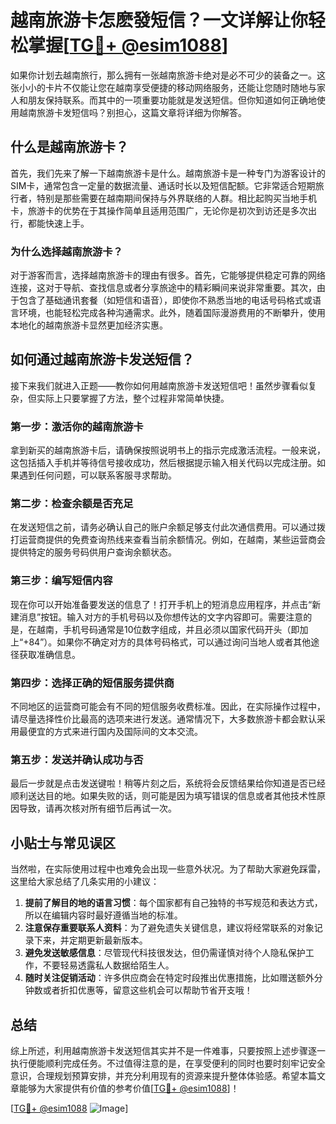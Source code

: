 # 越南旅游卡怎麽發短信？一文详解让你轻松掌握[[TG💪+ @esim1088](https://t.me/s/esim1088)]

如果你计划去越南旅行，那么拥有一张越南旅游卡绝对是必不可少的装备之一。这张小小的卡片不仅能让您在越南享受便捷的移动网络服务，还能让您随时随地与家人和朋友保持联系。而其中的一项重要功能就是发送短信。但你知道如何正确地使用越南旅游卡发短信吗？别担心，这篇文章将详细为你解答。

## 什么是越南旅游卡？

首先，我们先来了解一下越南旅游卡是什么。越南旅游卡是一种专门为游客设计的SIM卡，通常包含一定量的数据流量、通话时长以及短信配额。它非常适合短期旅行者，特别是那些需要在越南期间保持与外界联络的人群。相比起购买当地手机卡，旅游卡的优势在于其操作简单且适用范围广，无论你是初次到访还是多次出行，都能快速上手。

### 为什么选择越南旅游卡？

对于游客而言，选择越南旅游卡的理由有很多。首先，它能够提供稳定可靠的网络连接，这对于导航、查找信息或者分享旅途中的精彩瞬间来说非常重要。其次，由于包含了基础通讯套餐（如短信和语音），即使你不熟悉当地的电话号码格式或语言环境，也能轻松完成各种沟通需求。此外，随着国际漫游费用的不断攀升，使用本地化的越南旅游卡显然更加经济实惠。

## 如何通过越南旅游卡发送短信？

接下来我们就进入正题——教你如何用越南旅游卡发送短信吧！虽然步骤看似复杂，但实际上只要掌握了方法，整个过程非常简单快捷。

### 第一步：激活你的越南旅游卡

拿到新买的越南旅游卡后，请确保按照说明书上的指示完成激活流程。一般来说，这包括插入手机并等待信号接收成功，然后根据提示输入相关代码以完成注册。如果遇到任何问题，可以联系客服寻求帮助。

### 第二步：检查余额是否充足

在发送短信之前，请务必确认自己的账户余额足够支付此次通信费用。可以通过拨打运营商提供的免费查询热线来查看当前余额情况。例如，在越南，某些运营商会提供特定的服务号码供用户查询余额状态。

### 第三步：编写短信内容

现在你可以开始准备要发送的信息了！打开手机上的短消息应用程序，并点击“新建消息”按钮。输入对方的手机号码以及你想传达的文字内容即可。需要注意的是，在越南，手机号码通常是10位数字组成，并且必须以国家代码开头（即加上“+84”）。如果你不确定对方的具体号码格式，可以通过询问当地人或者其他途径获取准确信息。

### 第四步：选择正确的短信服务提供商

不同地区的运营商可能会有不同的短信服务收费标准。因此，在实际操作过程中，请尽量选择性价比最高的选项来进行发送。通常情况下，大多数旅游卡都会默认采用最便宜的方式来进行国内及国际间的文本交流。

### 第五步：发送并确认成功与否

最后一步就是点击发送键啦！稍等片刻之后，系统将会反馈结果给你知道是否已经顺利送达目的地。如果失败的话，则可能是因为填写错误的信息或者其他技术性原因导致，请再次核对所有细节后再试一次。

## 小贴士与常见误区

当然啦，在实际使用过程中也难免会出现一些意外状况。为了帮助大家避免踩雷，这里给大家总结了几条实用的小建议：

1. **提前了解目的地的语言习惯**：每个国家都有自己独特的书写规范和表达方式，所以在编辑内容时最好遵循当地的标准。
2. **注意保存重要联系人资料**：为了避免遗失关键信息，建议将经常联系的对象记录下来，并定期更新最新版本。
3. **避免发送敏感信息**：尽管现代科技很发达，但仍需谨慎对待个人隐私保护工作，不要轻易透露私人数据给陌生人。
4. **随时关注促销活动**：许多供应商会在特定时段推出优惠措施，比如赠送额外分钟数或者折扣优惠等，留意这些机会可以帮助节省开支哦！

## 总结

综上所述，利用越南旅游卡发送短信其实并不是一件难事，只要按照上述步骤逐一执行便能顺利完成任务。不过值得注意的是，在享受便利的同时也要时刻牢记安全意识，合理规划预算安排，并充分利用现有的资源来提升整体体验感。希望本篇文章能够为大家提供有价值的参考价值[[TG💪+ @esim1088](https://t.me/s/esim1088)]！

[[TG💪+ @esim1088](https://t.me/s/esim1088) ![Image](https://i.postimg.cc/4NQfJmqS/Snipaste-2025-05-13-00-14-12.png)]